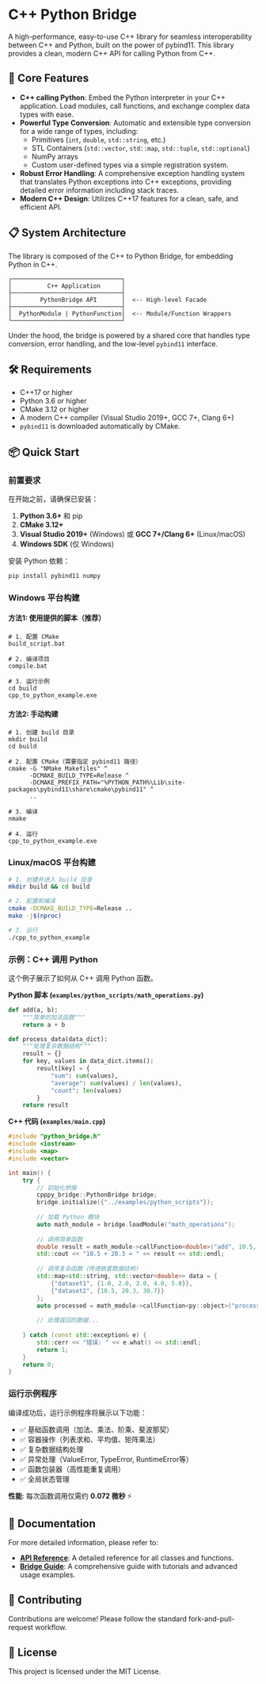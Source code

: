 # C++ Python Bridge

A high-performance, easy-to-use C++ library for seamless interoperability between C++ and Python, built on the power of pybind11. This library provides a clean, modern C++ API for calling Python from C++.

## 🚀 Core Features

- **C++ calling Python**: Embed the Python interpreter in your C++ application. Load modules, call functions, and exchange complex data types with ease.
- **Powerful Type Conversion**: Automatic and extensible type conversion for a wide range of types, including:
    - Primitives (`int`, `double`, `std::string`, etc.)
    - STL Containers (`std::vector`, `std::map`, `std::tuple`, `std::optional`)
    - NumPy arrays
    - Custom user-defined types via a simple registration system.
- **Robust Error Handling**: A comprehensive exception handling system that translates Python exceptions into C++ exceptions, providing detailed error information including stack traces.
- **Modern C++ Design**: Utilizes C++17 features for a clean, safe, and efficient API.

## 📋 System Architecture

The library is composed of the C++ to Python Bridge, for embedding Python in C++.

```
┌───────────────────────────────┐
│          C++ Application      │
├───────────────────────────────┤
│        PythonBridge API       │  <-- High-level Facade
├───────────────────────────────┤
│  PythonModule | PythonFunction│  <-- Module/Function Wrappers
└───────────────────────────────┘
```

Under the hood, the bridge is powered by a shared core that handles type conversion, error handling, and the low-level `pybind11` interface.

## 🛠️ Requirements

- C++17 or higher
- Python 3.6 or higher
- CMake 3.12 or higher
- A modern C++ compiler (Visual Studio 2019+, GCC 7+, Clang 6+)
- `pybind11` is downloaded automatically by CMake.

## 📦 Quick Start

### 前置要求

在开始之前，请确保已安装：

1. **Python 3.6+** 和 pip
2. **CMake 3.12+**
3. **Visual Studio 2019+** (Windows) 或 **GCC 7+/Clang 6+** (Linux/macOS)
4. **Windows SDK** (仅 Windows)

安装 Python 依赖：
```bash
pip install pybind11 numpy
```

### Windows 平台构建

#### 方法1: 使用提供的脚本（推荐）

```batch
# 1. 配置 CMake
build_script.bat

# 2. 编译项目
compile.bat

# 3. 运行示例
cd build
cpp_to_python_example.exe
```

#### 方法2: 手动构建

```batch
# 1. 创建 build 目录
mkdir build
cd build

# 2. 配置 CMake（需要指定 pybind11 路径）
cmake -G "NMake Makefiles" ^
      -DCMAKE_BUILD_TYPE=Release ^
      -DCMAKE_PREFIX_PATH="%PYTHON_PATH%\Lib\site-packages\pybind11\share\cmake\pybind11" ^
      ..

# 3. 编译
nmake

# 4. 运行
cpp_to_python_example.exe
```

### Linux/macOS 平台构建

```bash
# 1. 创建并进入 build 目录
mkdir build && cd build

# 2. 配置和编译
cmake -DCMAKE_BUILD_TYPE=Release ..
make -j$(nproc)

# 3. 运行
./cpp_to_python_example
```

### 示例：C++ 调用 Python

这个例子展示了如何从 C++ 调用 Python 函数。

**Python 脚本 (`examples/python_scripts/math_operations.py`)**
```python
def add(a, b):
    """简单的加法函数"""
    return a + b

def process_data(data_dict):
    """处理复杂数据结构"""
    result = {}
    for key, values in data_dict.items():
        result[key] = {
            "sum": sum(values),
            "average": sum(values) / len(values),
            "count": len(values)
        }
    return result
```

**C++ 代码 (`examples/main.cpp`)**
```cpp
#include "python_bridge.h"
#include <iostream>
#include <map>
#include <vector>

int main() {
    try {
        // 初始化桥接
        cpppy_bridge::PythonBridge bridge;
        bridge.initialize({"../examples/python_scripts"});
        
        // 加载 Python 模块
        auto math_module = bridge.loadModule("math_operations");
        
        // 调用简单函数
        double result = math_module->callFunction<double>("add", 10.5, 20.3);
        std::cout << "10.5 + 20.3 = " << result << std::endl;
        
        // 调用复杂函数（传递嵌套数据结构）
        std::map<std::string, std::vector<double>> data = {
            {"dataset1", {1.0, 2.0, 3.0, 4.0, 5.0}},
            {"dataset2", {10.5, 20.3, 30.7}}
        };
        auto processed = math_module->callFunction<py::object>("process_data", data);
        
        // 处理返回的数据...
        
    } catch (const std::exception& e) {
        std::cerr << "错误: " << e.what() << std::endl;
        return 1;
    }
    return 0;
}
```

### 运行示例程序

编译成功后，运行示例程序将展示以下功能：

- ✅ 基础函数调用（加法、乘法、阶乘、斐波那契）
- ✅ 容器操作（列表求和、平均值、矩阵乘法）
- ✅ 复杂数据结构处理
- ✅ 异常处理（ValueError, TypeError, RuntimeError等）
- ✅ 函数包装器（高性能重复调用）
- ✅ 全局状态管理

**性能**: 每次函数调用仅需约 **0.072 微秒** ⚡

## 📖 Documentation

For more detailed information, please refer to:
- **[API Reference](docs/API_Reference.md)**: A detailed reference for all classes and functions.
- **[Bridge Guide](docs/Bidirectional_Bridge_Guide.md)**: A comprehensive guide with tutorials and advanced usage examples.

## 🤝 Contributing

Contributions are welcome! Please follow the standard fork-and-pull-request workflow.

## 📄 License

This project is licensed under the MIT License.